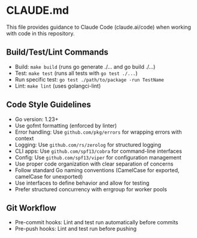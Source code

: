 # CLAUDE.md

This file provides guidance to Claude Code (claude.ai/code) when working with code in this repository.

## Build/Test/Lint Commands
- Build: `make build` (runs go generate ./... and go build ./...)
- Test: `make test` (runs all tests with `go test ./...`)
- Run specific test: `go test ./path/to/package -run TestName`
- Lint: `make lint` (uses golangci-lint)

## Code Style Guidelines
- Go version: 1.23+
- Use gofmt formatting (enforced by linter)
- Error handling: Use `github.com/pkg/errors` for wrapping errors with context
- Logging: Use `github.com/rs/zerolog` for structured logging
- CLI apps: Use `github.com/spf13/cobra` for command-line interfaces
- Config: Use `github.com/spf13/viper` for configuration management
- Use proper code organization with clear separation of concerns
- Follow standard Go naming conventions (CamelCase for exported, camelCase for unexported)
- Use interfaces to define behavior and allow for testing
- Prefer structured concurrency with errgroup for worker pools

## Git Workflow
- Pre-commit hooks: Lint and test run automatically before commits
- Pre-push hooks: Lint and test run before pushing